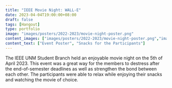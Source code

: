 ```yaml
---
title: "IEEE Movie Night: WALL-E"
date: 2023-04-04T19:00:00+08:00
draft: false
tags: [Hangout]
type: portfolio
image: "images/posters/2022-2023/movie-night-poster.png"
content_images: ["images/posters/2022-2023/movie-night-poster.png","images/events/2022-2023/movie_night_img1.jpg"]
content_text: ["Event Poster", "Snacks for the Participants"]
---
```


The IEEE UNM Student Branch held an enjoyable movie night on the 5th of April 2023. This event was a great way for the members to destress after the end-of-semester deadlines as well as strengthen the bond between each other. The participants were able to relax while enjoying their snacks and watching the movie of choice. 
